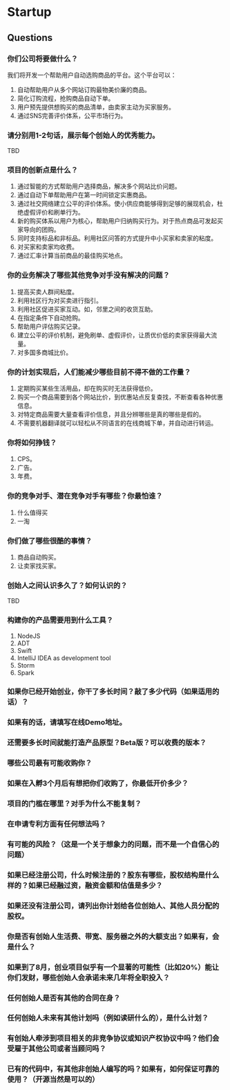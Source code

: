 # Startup

## Questions
### 你们公司将要做什么？
我们将开发一个帮助用户自动选购商品的平台。这个平台可以：
  1. 自动帮助用户从多个网站订购最物美价廉的商品。
  1. 简化订购流程，抢购商品自动下单。
  2. 用户预先提供想购买的商品清单，由卖家主动为买家服务。
  3. 通过SNS完善评价体系，公平市场行为。

### 请分别用1-2句话，展示每个创始人的优秀能力。
TBD

### 项目的创新点是什么？
  1. 通过智能的方式帮助用户选择商品，解决多个网站比价问题。
  2. 通过自动下单帮助用户在第一时间锁定实惠商品。
  3. 通过社交网络建立公平的评价体系。使小供应商能够得到足够的展现机会，杜绝虚假评价和刷单行为。
  4. 新的购买体系以用户为核心，帮助用户归纳购买行为。对于热点商品可发起买家导向的团购。
  5. 同时支持标品和非标品。利用社区问答的方式提升中小买家和卖家的粘度。
  6. 对买家和卖家均收费。
  7. 通过汇率计算当前商品的最佳购买地点。

### 你的业务解决了哪些其他竞争对手没有解决的问题？
  1. 提高买卖人群间粘度。
  1. 利用社区行为对买卖进行指引。
  1. 利用社区促进买家互动。如，邻里之间的收货互助。
  2. 在指定条件下自动抢购。
  3. 帮助用户评估购买记录。
  4. 建立公平的评价机制，避免刷单、虚假评价，让质优价低的卖家获得最大流量。
  5. 对多国多商城比价。
  
### 你的计划实现后，人们能减少哪些目前不得不做的工作量？
  1. 定期购买某些生活用品，却在购买时无法获得低价。
  2. 购买一个商品需要到各个网站比价，到优惠站点反复查找，不断查看各种优惠信息。
  3. 对特定商品需要大量查看评价信息，并且分辨哪些是真的哪些是假的。
  4. 不需要机器翻译就可以轻松从不同语言的在线商城下单，并自动进行转运。

### 你将如何挣钱？
  1. CPS。
  2. 广告。
  3. 年费。

### 你的竞争对手、潜在竞争对手有哪些？你最怕谁？
  1. 什么值得买
  2. 一淘

### 你们做了哪些很酷的事情？
  1. 商品自动购买。
  2. 让卖家找买家。

### 创始人之间认识多久了？如何认识的？
TBD

### 构建你的产品需要用到什么工具？
  1. NodeJS
  1. ADT
  1. Swift
  1. IntelliJ IDEA as development tool
  1. Storm
  1. Spark

### 如果你已经开始创业，你干了多长时间？敲了多少代码（如果适用的话）？
### 如果有的话，请填写在线Demo地址。
### 还需要多长时间就能打造产品原型？Beta版？可以收费的版本？
### 哪些公司最有可能收购你？
### 如果在入孵3个月后有想把你们收购了，你最低开价多少？
### 项目的门槛在哪里？对手为什么不能复制？
### 在申请专利方面有任何想法吗？
### 有可能的风险？（这是一个关于想象力的问题，而不是一个自信心的问题）
### 如果已经注册公司，什么时候注册的？股东有哪些，股权结构是什么样的？如果已经融过资，融资金额和估值是多少？
### 如果还没有注册公司，请列出你计划给各位创始人、其他人员分配的股权。
### 你是否有创始人生活费、带宽、服务器之外的大额支出？如果有，会是什么？
### 如果到了8月，创业项目似乎有一个显著的可能性（比如20%）能让你们发财，哪些创始人会承诺未来几年将全职投入？
### 任何创始人是否有其他的合同在身？
### 任何创始人未来有其他计划吗（例如读研什么的），是什么计划？
### 有创始人牵涉到项目相关的非竞争协议或知识产权协议中吗？他们会受雇于其他公司或者当顾问吗？
### 已有的代码中，有其他非创始人编写的吗？如果有，如何保证可靠的使用？（开源当然是可以的）
